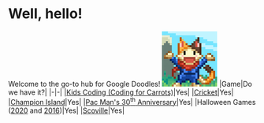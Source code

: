# Well, hello!
Welcome to the go-to hub for Google Doodles!
![Logo](logo.png)
|Game|Do we have it?|
|-|-|
|[Kids Coding (Coding for Carrots)](https://github.com/Google-Doodle/kids-coding)|Yes|
|[Cricket](https://github.com/Google-Doodle/cricket)|Yes|
|[Champion Island](https://github.com/Google-Doodle/champion-island)|Yes|
|[Pac Man's 30<sup>th</sup> Anniversary](https://github.com/Google-Doodle/pacman)|Yes|
|Halloween Games ([2020](https://github.com/Google-Doodle/halloween-2020) and [2016](https://github.com/Google-Doodle/halloween-2016))|Yes|
|[Scoville](https://github.com/Google-Doodle/scoville)|Yes|
